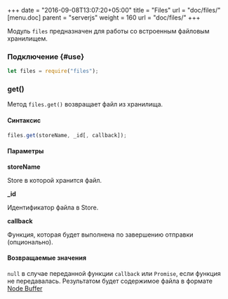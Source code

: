 +++
date = "2016-09-08T13:07:20+05:00"
title = "Files"
url = "doc/files/"
[menu.doc]
    parent = "serverjs"
    weight = 160
    url = "doc/files/"
+++

Модуль `files` предназначен для работы со встроенным файловым хранилищем.

### Подключение {#use}

```JavaScript
let files = require("files");
```

### get()

Метод `files.get()` возвращает файл из хранилища.

#### Синтаксис

```JavaScript
files.get(storeName, _id[, callback]);
```

#### Параметры

**storeName**

Store в которой хранится файл.

**_id**

Идентификатор файла в Store.

**callback**

Функция, которая будет выполнена по завершению отправки (опционально).

#### Возвращаемые значения

`null` в случае переданной функции `callback` или `Promise`, если функция не передавалась.
Результатом будет содержимое файла в формате [Node Buffer](https://nodejs.org/api/buffer.html)